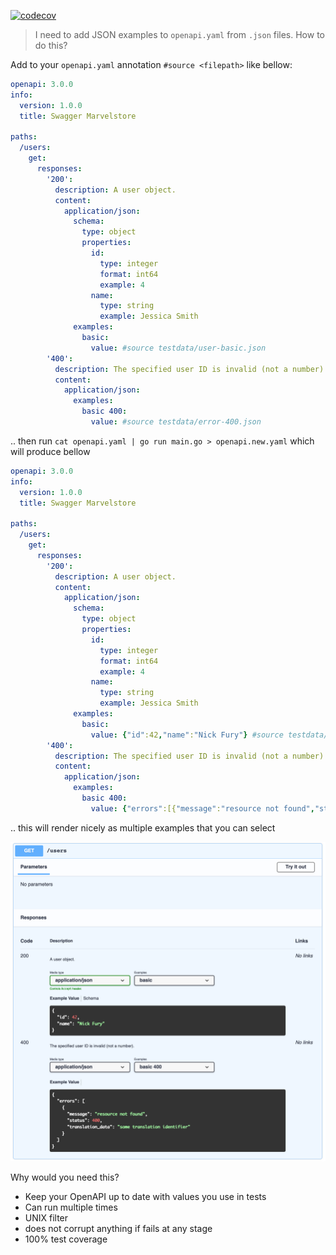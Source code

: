 [![codecov](https://codecov.io/gh/nikolaydubina/openapi-inline-examples/branch/main/graph/badge.svg?token=J97ET3LIQA)](https://codecov.io/gh/nikolaydubina/openapi-inline-examples)

> I need to add JSON examples to `openapi.yaml` from `.json` files. How to do this?

Add to your `openapi.yaml` annotation `#source <filepath>` like bellow:

```yaml
openapi: 3.0.0
info:
  version: 1.0.0
  title: Swagger Marvelstore

paths:
  /users:
    get:
      responses:
        '200':
          description: A user object.
          content:
            application/json:
              schema:
                type: object
                properties:
                  id:
                    type: integer
                    format: int64
                    example: 4
                  name:
                    type: string
                    example: Jessica Smith
              examples:
                basic:
                  value: #source testdata/user-basic.json
        '400':
          description: The specified user ID is invalid (not a number).
          content:
            application/json:
              examples:
                basic 400:
                  value: #source testdata/error-400.json
```

.. then run `cat openapi.yaml | go run main.go > openapi.new.yaml` which will produce bellow

```yaml
openapi: 3.0.0
info:
  version: 1.0.0
  title: Swagger Marvelstore

paths:
  /users:
    get:
      responses:
        '200':
          description: A user object.
          content:
            application/json:
              schema:
                type: object
                properties:
                  id:
                    type: integer
                    format: int64
                    example: 4
                  name:
                    type: string
                    example: Jessica Smith
              examples:
                basic:
                  value: {"id":42,"name":"Nick Fury"} #source testdata/user-basic.json
        '400':
          description: The specified user ID is invalid (not a number).
          content:
            application/json:
              examples:
                basic 400:
                  value: {"errors":[{"message":"resource not found","status":400,"translation_data":"some translation identifier"}]} #source testdata/error-400.json
```

.. this will render nicely as multiple examples that you can select

![example-preview](docs/example.png)

Why would you need this?

- Keep your OpenAPI up to date with values you use in tests
- Can run multiple times
- UNIX filter
- does not corrupt anything if fails at any stage
- 100% test coverage
